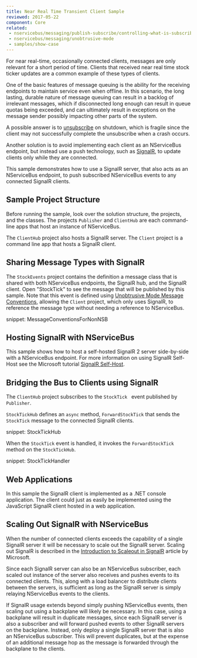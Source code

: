 ```yaml
---
title: Near Real Time Transient Client Sample
reviewed: 2017-05-22
component: Core
related: 
 - nservicebus/messaging/publish-subscribe/controlling-what-is-subscribed
 - nservicebus/messaging/unobtrusive-mode
 - samples/show-case
---
```


For near real-time, occasionally connected clients, messages are only relevant for a short period of time. Clients that received near real time stock ticker updates are a common example of these types of clients.

One of the basic features of message queuing is the ability for the receiving endpoints to maintain service even when offline.  In this scenario, the long lasting, durable nature of message queuing can result in a backlog of irrelevant messages, which if disconnected long enough can result in queue quotas being exceeded, and can ultimately result in exceptions on the message sender possibly impacting other parts of the system.

A possible answer is to [unsubscribe](/nservicebus/messaging/publish-subscribe/controlling-what-is-subscribed#manually-subscribing-to-a-message) on shutdown, which is fragile since the client may not successfully complete the unsubscribe when a crash occurs.

Another solution is to avoid implementing each client as an NServiceBus endpoint, but instead use a push technology, such as [SignalR](http://signalr.net/), to update clients only while they are connected.

This sample demonstrates how to use a SignalR server, that also acts as an NServiceBus endpoint, to push subscribed NServiceBus events to any connected SignalR clients.

## Sample Project Structure

Before running the sample, look over the solution structure, the projects, and the classes. The projects `Publisher` and `ClientHub` are each command-line apps that host an instance of NServiceBus.

The `ClientHub` project also hosts a SignalR server. The `Client` project is a command line app that hosts a SignalR client.



## Sharing Message Types with SignalR

The `StockEvents` project contains the definition a message class that is shared with both NServiceBus endpoints, the SignalR hub, and the SignalR client. Open "StockTick" to see the message that will be published by this sample. Note that this event is defined using [Unobtrusive Mode Message Conventions](/nservicebus/messaging/unobtrusive-mode.md), allowing the `Client` project, which only uses SignalR, to reference the message type without needing a reference to NServiceBus.

snippet: MessageConventionsForNonNSB



## Hosting SignalR with NServiceBus

This sample shows how to host a self-hosted SignalR 2 server side-by-side with a NServiceBus endpoint. For more information on using SignalR Self-Host see the Microsoft tutorial [SignalR Self-Host](https://docs.microsoft.com/en-us/aspnet/signalr/overview/deployment/tutorial-signalr-self-host).



## Bridging the Bus to Clients using SignalR

The `ClientHub` project subscribes to the `StockTick ` event published by `Publisher`. 

`StockTickHub` defines an `async` method, `ForwardStockTick` that sends the `StockTick` message to the connected SignalR clients.

snippet: StockTickHub

When the `StockTick` event is handled, it invokes the `ForwardStockTick` method on the `StockTickHub`.

snippet: StockTickHandler



## Web Applications

In this sample the SignalR client is implemented as a .NET console application. The client could just as easily be implemented using the JavaScript SignalR client hosted in a web application.



## Scaling Out SignalR with NServiceBus

When the number of connected clients exceeds the capability of a single SignalR server it will be necessary to scale out the SignalR server. Scaling out SignalR is described in the [Introduction to Scaleout in SignalR](https://docs.microsoft.com/en-us/aspnet/signalr/overview/performance/scaleout-in-signalr) article by Microsoft.

Since each SignalR server can also be an NServiceBus subscriber, each scaled out instance of the server also receives and pushes events to its connected clients. This, along with a load balancer to distribute clients between the servers, is sufficient as long as the SignalR server is simply relaying NServiceBus events to the clients.

If SignalR usage extends beyond simply pushing NServiceBus events, then scaling out using a backplane will likely be necessary. In this case, using a backplane will result in duplicate messages, since each SignalR server is also a subscriber and will forward pushed events to other SignalR servers on the backplane. Instead, only deploy a single SignalR server that is also an NServiceBus subscriber. This will prevent duplicates, but at the expense of an additional message hop as the message is forwarded through the backplane to the clients.
